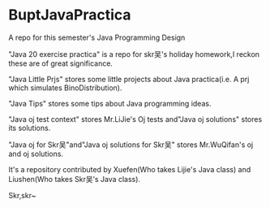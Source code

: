 # BuptJavaPractica
A repo for this semester's Java Programming Design    

"Java 20 exercise practica" is a repo for skr吴's holiday homework,I reckon these are of great significance.      

"Java Little Prjs" stores some little projects about Java practica(i.e. A prj which simulates BinoDistribution).      

"Java Tips" stores some tips about Java programming ideas.        

"Java oj test context" stores Mr.LiJie's Oj tests and"Java oj solutions" stores its solutions.     

"Java oj for Skr吴"and"Java oj solutions for Skr吴" stores Mr.WuQifan's oj and oj solutions.       

It's a repository contributed by Xuefen(Who takes Lijie's Java class) and Liushen(Who takes Skr吴’s Java class).         

Skr,skr~

